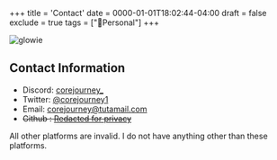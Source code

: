 +++
title = 'Contact'
date = 0000-01-01T18:02:44-04:00
draft = false
exclude = true
tags = ["🧑Personal"]
+++

![glowie](/pics/glowie.png)
## Contact Information
- Discord: [corejourney_](https://discord.com)
- Twitter: [@corejourney1](https://x.com/corejourney1)
- Email: corejourney@tutamail.com
- ~~Github : [Redacted for privacy]()~~

All other platforms are invalid. I do not have anything other than these platforms.